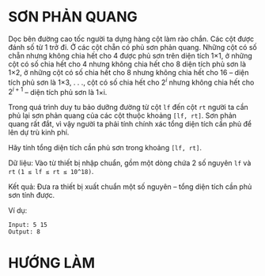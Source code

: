 # **SƠN PHẢN QUANG**

Dọc bên đường cao tốc người ta dựng hàng cột làm rào chắn. Các cột được đánh số từ 1 trở đi. Ở các cột chẵn có phủ sơn phản quang. Những cột có số chẵn nhưng không chia hết cho 4 được phủ sơn trên diện tích 1×1, ở những cột có số chia hết cho 4 nhưng không chia hết cho 8 diện tích phủ sơn là 1×2, ở những cột có số chia hết cho 8 nhưng không chia hết cho 16 – diện tích phủ sơn là 1×3, . . ., cột có số chia hết cho $2^i$ nhưng không chia hết cho $2^{i + 1}$ – diện tích phủ sơn là 1×i.

Trong quá trình duy tu bảo dưỡng đường từ cột `lf` đến cột `rt` người ta cần phủ lại sơn phản quang của các cột thuộc khoảng `[lf, rt]`. Sơn phản quang rất đắt, vì vậy người ta phải tính chính xác tổng diện tích cần phủ để lên dự trù kinh phí.

Hãy tính tổng diện tích cần phủ sơn trong khoảng `[lf, rt]`.

Dữ liệu: Vào từ thiết bị nhập chuẩn, gồm một dòng chứa 2 số nguyên `lf` và `rt` `(1 ≤ lf ≤ rt ≤ 10^18)`.

Kết quả: Đưa ra thiết bị xuất chuẩn một số nguyên – tổng diện tích cần phủ sơn tính được.

Ví dụ:

```
Input: 5 15
Output: 8
```

# **HƯỚNG LÀM**

    